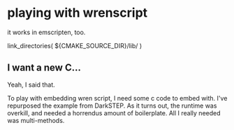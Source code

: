 # playing with wrenscript

it works in emscripten, too.




link_directories( ${CMAKE_SOURCE_DIR}/lib/ )

## I want a new C...

Yeah, I said that. 

To play with embedding wren script, I need some c code to embed with. I've repurposed the 
example from DarkSTEP. As it turns out, the runtime was overkill, and needed a horrendus 
amount of boilerplate. All I really needed was multi-methods.